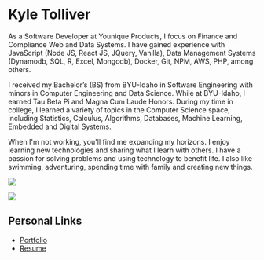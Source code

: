 # Kyle Tolliver

As a Software Developer at Younique Products, I focus on Finance and Compliance Web and Data Systems. I have gained experience with JavaScript (Node JS, React JS, JQuery, Vanilla), Data Management Systems (Dynamodb, SQL, R, Excel, Mongodb), Docker, Git, NPM, AWS, PHP, among others.

I received my Bachelor’s (BS) from BYU-Idaho in Software Engineering with minors in Computer Engineering and Data Science. While at BYU-Idaho, I earned Tau Beta Pi and Magna Cum Laude Honors. During my time in college, I learned a variety of topics in the Computer Science space, including Statistics, Calculus, Algorithms, Databases, Machine Learning, Embedded and Digital Systems.

When I'm not working, you'll find me expanding my horizons. I enjoy learning new technologies and sharing what I learn with others. I have a passion for solving problems and using technology to benefit life. I also like swimming, adventuring, spending time with family and creating new things.

![](https://github-readme-stats.vercel.app/api?username=kctolli&show_icons=true&count_private=true)

![](https://github-readme-stats.vercel.app/api/top-langs/?username=kctolli&layout=compact&count_private=true)

## Personal Links

- [Portfolio](https://ktolliver.org)
- [Resume](https://resume.ktolliver.org/)

